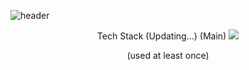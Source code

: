 ![header](https://capsule-render.vercel.app/api?type=Waving&color=auto&height=250&section=header&text=HUNGTAE's%20GitHub&fontSize=70&animation=scaleIn)



<div align='center'>
Tech Stack (Updating...)
(Main)
 <img src="https://img.shields.io/badge/JavaScript-F7DF1E?style=flat-square&logo=JavaScript&logoColor=white"/>
  
(used at least once)
</div>
